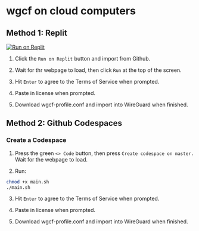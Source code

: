 # wgcf on cloud computers
## Method 1: Replit

<a href="https://repl.it/github/jacobhoang565/wgcf-cloud" title="Run on Repl.it"><img alt="Run on Replit" src="https://repl.it/badge/github/jacobhoang565/wgcf-cloud"><img></a>

1. Click the `Run on Replit` button and import from Github.

2. Wait for thr webpage to load, then click `Run` at the top of the screen.

3. Hit `Enter` to agree to the Terms of Service when prompted.

4. Paste in license when prompted.

5. Download wgcf-profile.conf and import into WireGuard when finished.
## Method 2: Github Codespaces

### Create a Codespace

1. Press the green `<> Code` button, then press `Create codespace on master.` Wait for the webpage to load.

2. Run:

```bash
chmod +x main.sh
./main.sh
```

3. Hit `Enter` to agree to the Terms of Service when prompted.

4. Paste in license when prompted.

5. Download wgcf-profile.conf and import into WireGuard when finished.
